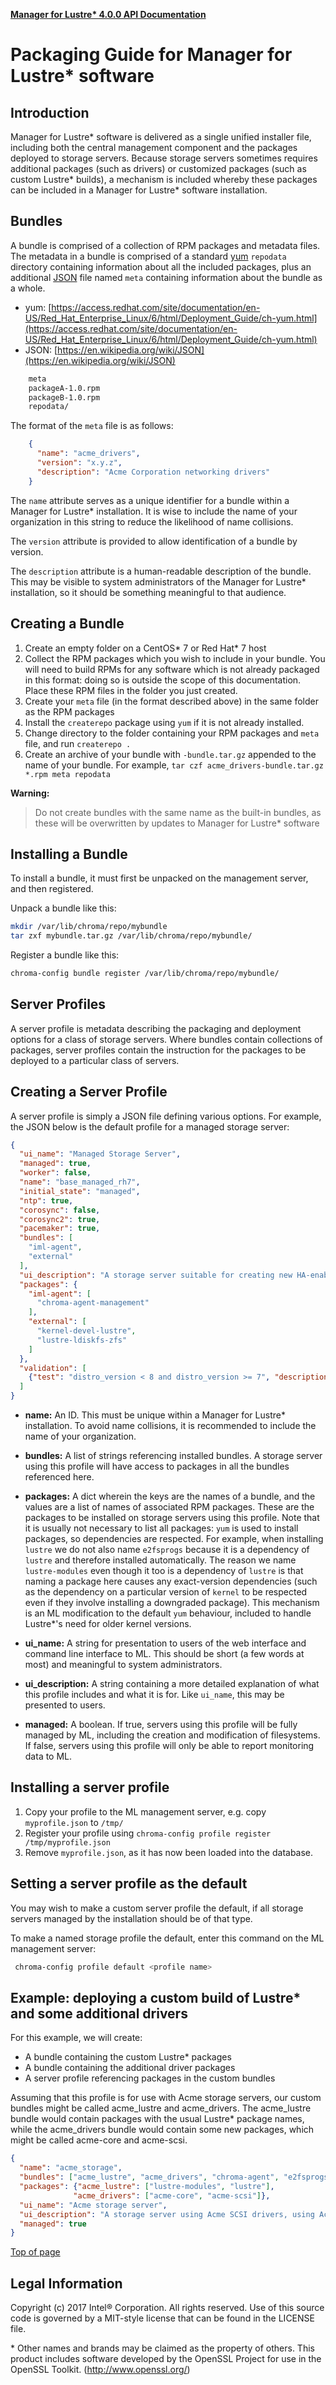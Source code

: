 [**Manager for Lustre\* 4.0.0 API Documentation**](./api_TOC.md)

# <a name="1.0"></a> Packaging Guide for Manager for Lustre\* software

Introduction
------------

Manager for Lustre\* software is delivered as a single unified installer file, including
both the central management component and the packages deployed to storage servers.  Because
storage servers sometimes requires additional packages (such as drivers) or customized packages 
(such as custom Lustre* builds), a mechanism is included whereby these packages can be included
in a Manager for Lustre* software installation.

Bundles
-------

A bundle is comprised of a collection of RPM packages and metadata files.  The metadata
in a bundle is comprised of a standard [yum](https://access.redhat.com/site/documentation/en-US/Red_Hat_Enterprise_Linux/6/html/Deployment_Guide/ch-yum.html) ``repodata`` directory containing information about
all the included packages, plus an additional [JSON](https://en.wikipedia.org/wiki/JSON) file named ``meta`` containing information about the
bundle as a whole.

- yum: [https://access.redhat.com/site/documentation/en-US/Red_Hat_Enterprise_Linux/6/html/Deployment_Guide/ch-yum.html](https://access.redhat.com/site/documentation/en-US/Red_Hat_Enterprise_Linux/6/html/Deployment_Guide/ch-yum.html)
- JSON: [https://en.wikipedia.org/wiki/JSON](https://en.wikipedia.org/wiki/JSON)


```bash
    meta
    packageA-1.0.rpm
    packageB-1.0.rpm
    repodata/
```


The format of the ``meta`` file is as follows:

```json
    {
      "name": "acme_drivers",
      "version": "x.y.z",
      "description": "Acme Corporation networking drivers"
    }
```


The ``name`` attribute serves as a unique identifier for a bundle within a Manager for Lustre*
installation.  It is wise to include the name of your organization in this string to reduce
the likelihood of name collisions.

The ``version`` attribute is provided to allow identification of a bundle by version.

The `description` attribute is a human-readable description of the bundle.  This may be visible
to system administrators of the Manager for Lustre* installation, so it should be something
meaningful to that audience.

Creating a Bundle
-----------------

1. Create an empty folder on a CentOS* 7 or Red Hat* 7 host
2. Collect the RPM packages which you wish to include in your bundle.  You will need to build RPMs for any software which is not already packaged in this format: doing so is outside the scope of this documentation.  Place these RPM files in the folder you just created.
3. Create your ``meta`` file (in the format described above) in the same folder as the RPM packages
4. Install the ``createrepo`` package using ``yum`` if it is not already installed.
5. Change directory to the folder containing your RPM packages and ``meta`` file, and run ``createrepo .``
6. Create an archive of your bundle with ``-bundle.tar.gz`` appended to the name of your bundle.  For example, ````tar czf acme_drivers-bundle.tar.gz *.rpm meta repodata````

**Warning:**
> Do not create bundles with the same name as the built-in bundles, as these will be overwritten by updates to Manager for Lustre\* software

Installing a Bundle
-------------------

To install a bundle, it must first be unpacked on the management server, and then registered.

Unpack a bundle like this:


   
```bash
mkdir /var/lib/chroma/repo/mybundle
tar zxf mybundle.tar.gz /var/lib/chroma/repo/mybundle/
```



Register a bundle like this:



```bash
chroma-config bundle register /var/lib/chroma/repo/mybundle/
```


Server Profiles
---------------

A server profile is metadata describing the packaging and deployment options for a class of storage
servers.  Where bundles contain collections of packages, server profiles contain the instruction
for the packages to be deployed to a particular class of servers.

Creating a Server Profile
-------------------------

A server profile is simply a JSON file defining various options.  For example, the JSON below is the default profile for a managed storage server:


```json
{
  "ui_name": "Managed Storage Server",
  "managed": true,
  "worker": false,
  "name": "base_managed_rh7",
  "initial_state": "managed",
  "ntp": true,
  "corosync": false,
  "corosync2": true,
  "pacemaker": true,
  "bundles": [
    "iml-agent",
    "external"
  ],
  "ui_description": "A storage server suitable for creating new HA-enabled filesystem targets",
  "packages": {
    "iml-agent": [
      "chroma-agent-management"
    ],
    "external": [
      "kernel-devel-lustre",
      "lustre-ldiskfs-zfs"
    ]
  },
  "validation": [
    {"test": "distro_version < 8 and distro_version >= 7", "description": "The profile is designed for version 7 of EL"}
  ]
}
```


* **name:**
  An ID.  This must be unique within a Manager for Lustre* installation. To avoid name collisions, it is recommended
  to include the name of your organization.

* **bundles:**
  A list of strings referencing installed bundles.  A storage server using this profile will have access
  to packages in all the bundles referenced here.

* **packages:**
  A dict wherein the keys are the names of a bundle, and the values are a list of names of associated RPM packages.  These are the packages to be installed on storage servers using this profile.  Note that it is usually not necessary to list all packages: ``yum`` is used to install packages, so dependencies are respected.  For example, when installing ``lustre`` we do not also name ``e2fsprogs`` because it is a dependency of ``lustre`` and therefore installed automatically.  The reason we name ``lustre-modules`` even though it too is a dependency of ``lustre`` is that naming a package here causes any exact-version dependencies (such as the dependency on a particular version of ``kernel`` to be respected even if they involve installing a downgraded package).  This mechanism is an ML modification to the default ``yum`` behaviour, included to handle Lustre*'s need for older kernel versions.

* **ui_name:**
  A string for presentation to users of the web interface and command line interface to ML.  This should be short (a few words at most) and meaningful to system administrators.

* **ui_description:**
  A string containing a more detailed explanation of what this profile includes and what it is for.  Like ``ui_name``, this may be presented to users.

* **managed:**
  A boolean.  If true, servers using this profile will be fully managed by ML, including the creation and modification of filesystems.  If false, servers using this profile will only be able to report monitoring data to ML.

Installing a server profile
---------------------------

1. Copy your profile to the ML management server, e.g. copy ``myprofile.json`` to ``/tmp/``
2. Register your profile using ``chroma-config profile register /tmp/myprofile.json``
3. Remove ``myprofile.json``, as it has now been loaded into the database.

Setting a server profile as the default
---------------------------------------

You may wish to make a custom server profile the default, if all storage servers managed by the
installation should be of that type.

To make a named storage profile the default, enter this command on the ML management server:
  
```bash
 chroma-config profile default <profile name>
```

Example: deploying a custom build of Lustre* and some additional drivers
-----------------------------------------------------------------------

For this example, we will create:

- A bundle containing the custom Lustre* packages
- A bundle containing the additional driver packages
- A server profile referencing packages in the custom bundles

Assuming that this profile is for use with Acme storage servers, our custom bundles might
be called acme_lustre and acme_drivers.  The acme_lustre bundle would contain packages with
the usual Lustre* package names, while the acme_drivers bundle would contain some new packages, which
might be called acme-core and acme-scsi.
   
```json
{
  "name": "acme_storage",
  "bundles": ["acme_lustre", "acme_drivers", "chroma-agent", "e2fsprogs"],
  "packages": {"acme_lustre": ["lustre-modules", "lustre"],
              "acme_drivers": ["acme-core", "acme-scsi"]},
  "ui_name": "Acme storage server",
  "ui_description": "A storage server using Acme SCSI drivers, using Acme Lustre* extensions",
  "managed": true
}
```

[Top of page](#1.0)

## <a name="1.9"></a>Legal Information


Copyright (c) 2017 Intel® Corporation. All rights reserved.
 Use of this source code is governed by a MIT-style
 license that can be found in the LICENSE file.

\* Other names and brands may be claimed as the property of others.
This product includes software developed by the OpenSSL Project for use in the OpenSSL Toolkit. (http://www.openssl.org/)
